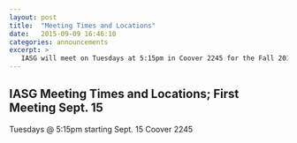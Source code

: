 ```yaml
---
layout: post
title:  "Meeting Times and Locations"
date:   2015-09-09 16:46:10
categories: announcements
excerpt: >
   IASG will meet on Tuesdays at 5:15pm in Coover 2245 for the Fall 2015 semester.  Our first meeting will be Tuesday, Sept. 15.
---
```

IASG Meeting Times and Locations; First Meeting Sept. 15
-------------------------

Tuesdays @ 5:15pm starting Sept. 15
Coover 2245
